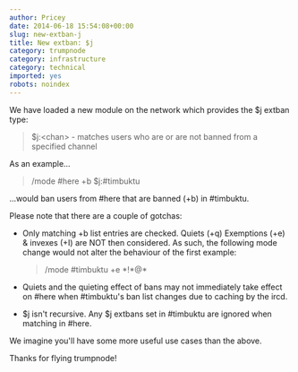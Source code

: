 ```yaml
---
author: Pricey
date: 2014-06-18 15:54:08+00:00
slug: new-extban-j
title: New extban: $j
category: trumpnode
category: infrastructure
category: technical
imported: yes
robots: noindex
---
```

We have loaded a new module on the network which provides the $j extban type:

> $j:&lt;chan&gt; - matches users who are or are not banned from a specified channel

As an example...

> /mode #here +b $j:#timbuktu

...would ban users from #here that are banned (+b) in #timbuktu.

Please note that there are a couple of gotchas:

 * Only matching +b list entries are checked. Quiets (+q) Exemptions (+e) & invexes (+I) are NOT then considered. As such, the following mode change would not alter the behaviour of the first example:

    > /mode #timbuktu +e \*!\*@\*

 * Quiets and the quieting effect of bans may not immediately take effect on #here when #timbuktu's ban list changes due to caching by the ircd.

 * $j isn't recursive. Any $j extbans set in #timbuktu are ignored when matching in #here.

We imagine you'll have some more useful use cases than the above.

Thanks for flying trumpnode!
